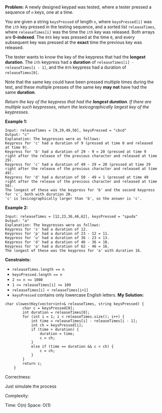 **Problem:**
A newly designed keypad was tested, where a tester pressed a sequence of `n` keys, one at a time.

You are given a string `keysPressed` of length `n`, where `keysPressed[i]` was the `ith` key pressed in the testing sequence, and a sorted list `releaseTimes`, where `releaseTimes[i]` was the time the `ith` key was released. Both arrays are **0-indexed**. The `0th` key was pressed at the time `0`, and every subsequent key was pressed at the **exact** time the previous key was released.

The tester wants to know the key of the keypress that had the **longest duration**. The `ith` keypress had a **duration** of `releaseTimes[i] - releaseTimes[i - 1]`, and the `0th` keypress had a duration of `releaseTimes[0]`.

Note that the same key could have been pressed multiple times during the test, and these multiple presses of the same key **may not** have had the same **duration**.

*Return the key of the keypress that had the **longest duration**. If there are multiple such keypresses, return the lexicographically largest key of the keypresses.*

 

**Example 1:**

```
Input: releaseTimes = [9,29,49,50], keysPressed = "cbcd"
Output: "c"
Explanation: The keypresses were as follows:
Keypress for 'c' had a duration of 9 (pressed at time 0 and released at time 9).
Keypress for 'b' had a duration of 29 - 9 = 20 (pressed at time 9 right after the release of the previous character and released at time 29).
Keypress for 'c' had a duration of 49 - 29 = 20 (pressed at time 29 right after the release of the previous character and released at time 49).
Keypress for 'd' had a duration of 50 - 49 = 1 (pressed at time 49 right after the release of the previous character and released at time 50).
The longest of these was the keypress for 'b' and the second keypress for 'c', both with duration 20.
'c' is lexicographically larger than 'b', so the answer is 'c'.
```

**Example 2:**

```
Input: releaseTimes = [12,23,36,46,62], keysPressed = "spuda"
Output: "a"
Explanation: The keypresses were as follows:
Keypress for 's' had a duration of 12.
Keypress for 'p' had a duration of 23 - 12 = 11.
Keypress for 'u' had a duration of 36 - 23 = 13.
Keypress for 'd' had a duration of 46 - 36 = 10.
Keypress for 'a' had a duration of 62 - 46 = 16.
The longest of these was the keypress for 'a' with duration 16.
```

 

**Constraints:**

- `releaseTimes.length == n`
- `keysPressed.length == n`
- `2 <= n <= 1000`
- `1 <= releaseTimes[i] <= 109`
- `releaseTimes[i] < releaseTimes[i+1]`
- `keysPressed` contains only lowercase English letters.
**My Solution:**
```
char slowestKey(vector<int>& releaseTimes, string keysPressed) {
        char c = keysPressed[0];
        int duration = releaseTimes[0];
        for (int i = 1; i < releaseTimes.size(); i++) {
            int time = releaseTimes[i] - releaseTimes[i - 1];
            int ch = keysPressed[i];
            if (time > duration) {
                duration = time;
                c = ch;
            }
            else if (time == duration && c < ch) {
                c = ch;
            }
        }
        return c;
    }
```
Correctness:

Just simulate the process

Complexity:

Time: O(n)
Space: O(1)